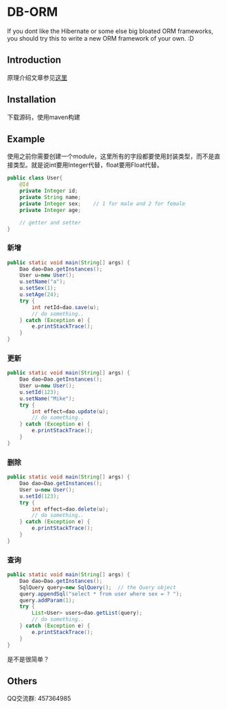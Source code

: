 # DB-ORM

If you dont like the Hibernate or some else big bloated ORM frameworks, you should try this to write a new ORM framework of your own. :D

## Introduction

原理介绍文章参见[这里](http://www.jianshu.com/p/f52d34ae9289)

## Installation

下载源码，使用maven构建

## Example

使用之前你需要创建一个module，这里所有的字段都要使用封装类型，而不是直接类型。就是说int要用Integer代替，float要用Float代替。

```java
public class User{
	@Id
	private Integer id;
	private String name;
	private Integer sex;	// 1 for male and 2 for female
	private Integer age;

	// getter and setter
}
```

### 新增

```java
public static void main(String[] args) {
	Dao dao=Dao.getInstances();
	User u=new User();
	u.setName("a");
	u.setSex(1);
	u.setAge(24);
	try {
		int retId=dao.save(u);
		// do something..
	} catch (Exception e) {
		e.printStackTrace();
	}
}
```

### 更新

```java
public static void main(String[] args) {
	Dao dao=Dao.getInstances();
	User u=new User();
	u.setId(123);
	u.setName("Mike");
	try {
		int effect=dao.update(u);
		// do something..
	} catch (Exception e) {
		e.printStackTrace();
	}
}
```

### 删除

```java
public static void main(String[] args) {
	Dao dao=Dao.getInstances();
	User u=new User();
	u.setId(123);
	try {
		int effect=dao.delete(u);
		// do something..
	} catch (Exception e) {
		e.printStackTrace();
	}
}
```

### 查询

```java
public static void main(String[] args) {
	Dao dao=Dao.getInstances();
	SqlQuery query=new SqlQuery();	// the Query object
	query.appendSql("select * from user where sex = ? ");
	query.addParam(1);
	try {
		List<User> users=dao.getList(query);
		// do something..
	} catch (Exception e) {
		e.printStackTrace();
	}
}
```

是不是很简单？

## Others

QQ交流群: 457364985
